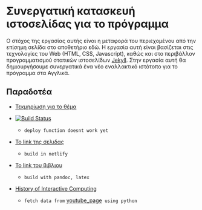 # Συνεργατική κατασκευή ιστοσελίδας για το πρόγραμμα
Ο στόχος της εργασίας αυτής είναι η μεταφορά του περιεχομένου από την επίσημη σελίδα στο αποθετήριο εδώ. Η εργασία αυτή είναι βασίζεται στις τεχνολογίες του Web (HTML, CSS, Javascript), καθώς και στο περιβάλλον προγραμματισμού στατικών ιστοσελίδων [Jekyll](https://jekyllrb.com/docs/quickstart/). Στην εργασία αυτή θα δημιουργήσουμε συνεργατικά ένα νέο εναλλακτικό ιστότοπο για το πρόγραμμα στα Αγγλικά. 

## Παραδοτέα
* [Τεκμηρίωση για το θέμα](https://mmistakes.github.io/minimal-mistakes/)
* [![Build Status](https://travis-ci.com/moya10/site.svg?branch=gh-pages)](https://travis-ci.com/moya10/site)
    - `deploy function doesnt work yet`
* [Το link της σελιδας](https://upatras-hci.netlify.app)
    
    - `build in netlify`
* [Το link του βιβλιου](https://upatras-hci.netlify.app/text/book.pdf)
    
    - `build with pandoc, latex`
* [History of Interactive Computing](https://raw.githubusercontent.com/moya10/site/gh-pages/_data/timeline.json)
    
    - `fetch data from` [youtube_page](https://www.youtube.com/playlist?list=PL9WjA4M8MrTeyCAF2D93SRyu5GMWzabF3)` using python`
